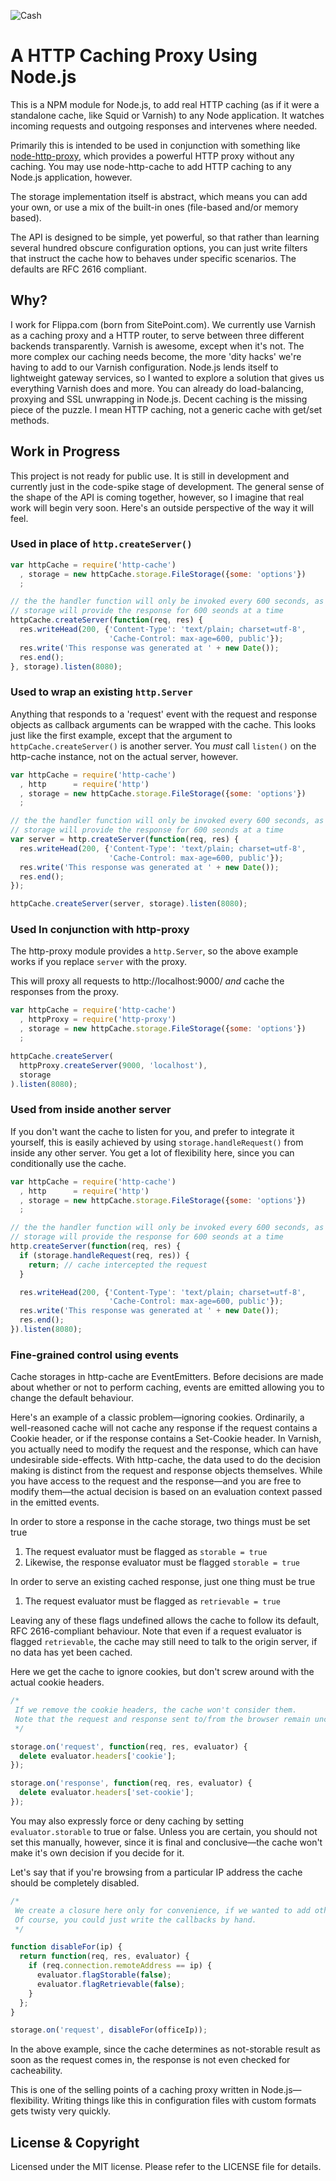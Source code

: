 <img src="https://raw.github.com/d11wtq/node-http-cache/master/cash.jpg"
  alt="Cash" title="You say cache, I say cache" />

# A HTTP Caching Proxy Using Node.js

This is a NPM module for Node.js, to add real HTTP caching (as if it were
a standalone cache, like Squid or Varnish) to any Node application.  It
watches incoming requests and outgoing responses and intervenes where needed.

Primarily this is intended to be used in conjunction with something like
[node-http-proxy](https://github.com/nodejitsu/node-http-proxy), which
provides a powerful HTTP proxy without any caching. You may use
node-http-cache to add HTTP caching to any Node.js application, however.

The storage implementation itself is abstract, which means you can add your
own, or use a mix of the built-in ones (file-based and/or memory based).

The API is designed to be simple, yet powerful, so that rather than learning
several hundred obscure configuration options, you can just write filters
that instruct the cache how to behaves under specific scenarios.  The
defaults are RFC 2616 compliant.

## Why?

I work for Flippa.com (born from SitePoint.com). We currently use Varnish
as a caching proxy and a HTTP router, to serve between three different
backends transparently. Varnish is awesome, except when it's not. The more
complex our caching needs become, the more 'dity hacks' we're having to add
to our Varnish configuration. Node.js lends itself to lightweight gateway
services, so I wanted to explore a solution that gives us everything Varnish
does and more. You can already do load-balancing, proxying and SSL unwrapping
in Node.js. Decent caching is the missing piece of the puzzle. I mean HTTP
caching, not a generic cache with get/set methods.

## Work in Progress

This project is not ready for public use. It is still in development and
currently just in the code-spike stage of development. The general sense of
the shape of the API is coming together, however, so I imagine that real work
will begin very soon.  Here's an outside perspective of the way it will feel.

### Used in place of `http.createServer()`

``` javascript
var httpCache = require('http-cache')
  , storage = new httpCache.storage.FileStorage({some: 'options'})
  ;

// the the handler function will only be invoked every 600 seconds, as the
// storage will provide the response for 600 seonds at a time
httpCache.createServer(function(req, res) {
  res.writeHead(200, {'Content-Type': 'text/plain; charset=utf-8',
                      'Cache-Control: max-age=600, public'});
  res.write('This response was generated at ' + new Date());
  res.end();
}, storage).listen(8080);
```

### Used to wrap an existing `http.Server`

Anything that responds to a 'request' event with the request and response
objects as callback arguments can be wrapped with the cache. This looks just
like the first example, except that the argument to `httpCache.createServer()`
is another server. You *must* call `listen()` on the http-cache instance, not
on the actual server, however.

``` javascript
var httpCache = require('http-cache')
  , http      = require('http')
  , storage = new httpCache.storage.FileStorage({some: 'options'})
  ;

// the the handler function will only be invoked every 600 seconds, as the
// storage will provide the response for 600 seonds at a time
var server = http.createServer(function(req, res) {
  res.writeHead(200, {'Content-Type': 'text/plain; charset=utf-8',
                      'Cache-Control: max-age=600, public'});
  res.write('This response was generated at ' + new Date());
  res.end();
});

httpCache.createServer(server, storage).listen(8080);
```

### Used In conjunction with http-proxy

The http-proxy module provides a `http.Server`, so the above example works
if you replace `server` with the proxy.

This will proxy all requests to http://localhost:9000/ *and* cache the responses
from the proxy.

``` javascript
var httpCache = require('http-cache')
  , httpProxy = require('http-proxy')
  , storage = new httpCache.storage.FileStorage({some: 'options'})
  ;

httpCache.createServer(
  httpProxy.createServer(9000, 'localhost'),
  storage
).listen(8080);
```

### Used from inside another server

If you don't want the cache to listen for you, and prefer to integrate it
yourself, this is easily achieved by using `storage.handleRequest()` from
inside any other server. You get a lot of flexibility here, since you can
conditionally use the cache.

``` javascript
var httpCache = require('http-cache')
  , http      = require('http')
  , storage = new httpCache.storage.FileStorage({some: 'options'})
  ;

// the the handler function will only be invoked every 600 seconds, as the
// storage will provide the response for 600 seonds at a time
http.createServer(function(req, res) {
  if (storage.handleRequest(req, res)) {
    return; // cache intercepted the request
  }

  res.writeHead(200, {'Content-Type': 'text/plain; charset=utf-8',
                      'Cache-Control: max-age=600, public'});
  res.write('This response was generated at ' + new Date());
  res.end();
}).listen(8080);
```

### Fine-grained control using events

Cache storages in http-cache are EventEmitters. Before decisions are made
about whether or not to perform caching, events are emitted allowing you to
change the default behaviour.

Here's an example of a classic problem—ignoring cookies. Ordinarily, a
well-reasoned cache will not cache any response if the request contains a
Cookie header, or if the response contains a Set-Cookie header. In Varnish,
you actually need to modify the request and the response, which can have
undesirable side-effects. With http-cache, the data used to do the decision
making is distinct from the request and response objects themselves. While you
have access to the request and the response—and you are free to modify
them—the actual decision is based on an evaluation context passed in the
emitted events.

In order to store a response in the cache storage, two things must be set true

  1. The request evaluator must be flagged as `storable = true`
  2. Likewise, the response evaluator must be flagged `storable = true`

In order to serve an existing cached response, just one thing must be true

  1. The request evaluator must be flagged as `retrievable = true`

Leaving any of these flags undefined allows the cache to follow its default,
RFC 2616-compliant behaviour. Note that even if a request evaluator is flagged
`retrievable`, the cache may still need to talk to the origin server, if no
data has yet been cached.

Here we get the cache to ignore cookies, but don't screw around with the actual
cookie headers.

``` javascript
/*
 If we remove the cookie headers, the cache won't consider them.
 Note that the request and response sent to/from the browser remain unchanged.
 */

storage.on('request', function(req, res, evaluator) {
  delete evaluator.headers['cookie'];
});

storage.on('response', function(req, res, evaluator) {
  delete evaluator.headers['set-cookie'];
});
```

You may also expressly force or deny caching by setting `evaluator.storable`
to true or false. Unless you are certain, you should not set this manually,
however, since it is final and conclusive—the cache won't make it's own
decision if you decide for it.

Let's say that if you're browsing from a particular IP address the cache
should be completely disabled.

``` javascript
/*
 We create a closure here only for convenience, if we wanted to add other IPs.
 Of course, you could just write the callbacks by hand.
 */

function disableFor(ip) {
  return function(req, res, evaluator) {
    if (req.connection.remoteAddress == ip) {
      evaluator.flagStorable(false);
      evaluator.flagRetrievable(false);
    }
  };
}

storage.on('request', disableFor(officeIp));
```

In the above example, since the cache determines as not-storable result as
soon as the request comes in, the response is not even checked for
cacheability.

This is one of the selling points of a caching proxy written in
Node.js—flexibility. Writing things like this in configuration files with
custom formats gets twisty very quickly.

## License & Copyright

Licensed under the MIT license. Please refer to the LICENSE file for details.
